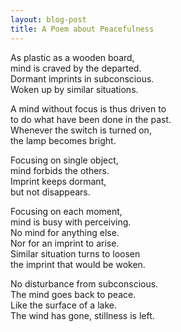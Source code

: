 ```yaml
---
layout: blog-post
title: A Poem about Peacefulness
---
```


As plastic as a wooden board,  
mind is craved by the departed.  
Dormant imprints in subconscious.  
Woken up by similar situations.  

A mind without focus is thus driven to  
to do what have been done in the past.  
Whenever the switch is turned on,  
the lamp becomes bright.  

Focusing on single object,  
mind forbids the others.  
Imprint keeps dormant,  
but not disappears.  

Focusing on each moment,  
mind is busy with perceiving.  
No mind for anything else.  
Nor for an imprint to arise.  
Similar situation turns to loosen  
the imprint that would be woken.  

No disturbance from subconscious.  
The mind goes back to peace.  
Like the surface of a lake.  
The wind has gone, stillness is left.  
